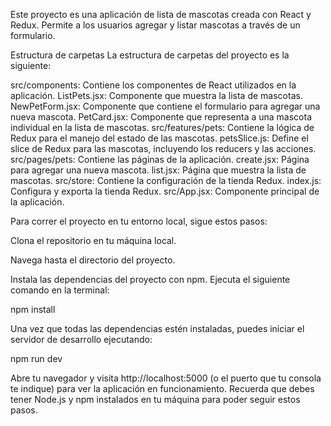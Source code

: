 Este proyecto es una aplicación de lista de mascotas creada con React y Redux. Permite a los usuarios agregar y listar mascotas a través de un formulario.

Estructura de carpetas
La estructura de carpetas del proyecto es la siguiente:

src/components: Contiene los componentes de React utilizados en la aplicación.
ListPets.jsx: Componente que muestra la lista de mascotas.
NewPetForm.jsx: Componente que contiene el formulario para agregar una nueva mascota.
PetCard.jsx: Componente que representa a una mascota individual en la lista de mascotas.
src/features/pets: Contiene la lógica de Redux para el manejo del estado de las mascotas.
petsSlice.js: Define el slice de Redux para las mascotas, incluyendo los reducers y las acciones.
src/pages/pets: Contiene las páginas de la aplicación.
create.jsx: Página para agregar una nueva mascota.
list.jsx: Página que muestra la lista de mascotas.
src/store: Contiene la configuración de la tienda Redux.
index.js: Configura y exporta la tienda Redux.
src/App.jsx: Componente principal de la aplicación.

Para correr el proyecto en tu entorno local, sigue estos pasos:

Clona el repositorio en tu máquina local.

Navega hasta el directorio del proyecto.

Instala las dependencias del proyecto con npm. Ejecuta el siguiente comando en la terminal:

npm install

Una vez que todas las dependencias estén instaladas, puedes iniciar el servidor de desarrollo ejecutando:

npm run dev

Abre tu navegador y visita http://localhost:5000 (o el puerto que tu consola te indique) para ver la aplicación en funcionamiento.
Recuerda que debes tener Node.js y npm instalados en tu máquina para poder seguir estos pasos.
